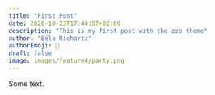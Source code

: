 ```yaml
---
title: "First Post"
date: 2020-10-23T17:44:57+02:00
description: "This is my first post with the zzo theme"
author: "Béla Richartz"
authorEmoji: 🤖
draft: false
image: images/feature4/party.png
---
```


Some text.